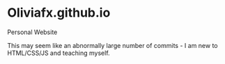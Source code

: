 # Oliviafx.github.io
Personal Website

This may seem like an abnormally large number of commits - I am new to HTML/CSS/JS and teaching myself. 
